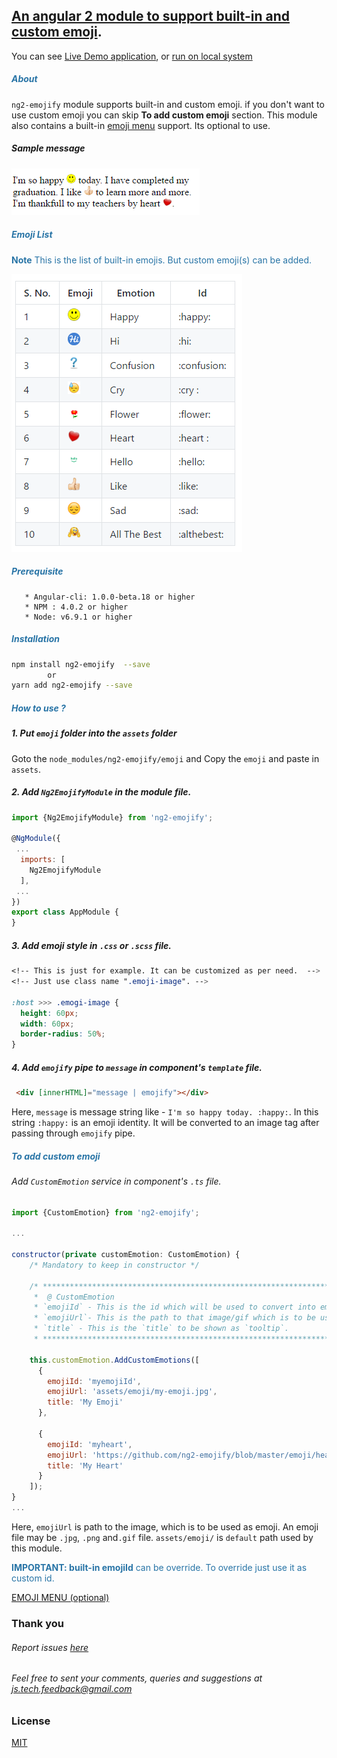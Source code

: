 ## [An angular 2 module to support built-in and custom emoji]().

You can see [Live Demo application](https://ng2-emojify-example.firebaseapp.com), or [run on local system](https://github.com/sauravgaursmith/ng2-emojify-example/blob/master/README.md)


##### <b style="color: #2874A6;">About</b>
`ng2-emojify` module supports built-in and custom emoji. if you don't want to use custom emoji you can skip <b>To add custom emoji</b> section. This module also contains a built-in [emoji menu](MENU.md) support. Its optional to use. 

##### Sample message 

![alt snapshot](message.png)

##### <b style="color: #2874A6;">Emoji List</b>

<p style="color: #2874A6;"><b>Note</b> This is the list of built-in emojis. But custom emoji(s) can be added.</p>

![alt snapshot](emoji-table.png)

##### <b style="color: #2874A6;">Prerequisite</b> 
       * Angular-cli: 1.0.0-beta.18 or higher
       * NPM : 4.0.2 or higher
       * Node: v6.9.1 or higher

##### <b style="color: #2874A6;">Installation</b>
```sh
npm install ng2-emojify  --save
        or
yarn add ng2-emojify --save
```

##### <b style="color: #2874A6;">How to use ?</b>

##### 1. Put `emoji` folder into the `assets` folder
Goto the `node_modules/ng2-emojify/emoji` and Copy the `emoji` and paste in `assets`.

##### 2. Add `Ng2EmojifyModule` in the module file.

```js
import {Ng2EmojifyModule} from 'ng2-emojify';

@NgModule({
 ...
  imports: [
    Ng2EmojifyModule
  ],
 ...
})
export class AppModule {
}

```

##### 3. Add emoji style in `.css` or `.scss` file.
```css
<!-- This is just for example. It can be customized as per need.  -->
<!-- Just use class name ".emoji-image". -->

:host >>> .emogi-image {
  height: 60px;
  width: 60px;
  border-radius: 50%;
}

```


##### 4. Add `emojify` pipe to `message` in component's `template` file.

```html
 <div [innerHTML]="message | emojify"></div>
```
 
 Here, `message` is message string like - `I'm so happy today. :happy:`. In this string `:happy:`
 is an emoji identity. It will be converted to an image tag after passing through `emojify` pipe.


 
##### <b style="color: #2874A6;">To add custom emoji</b>
###### Add `CustomEmotion` service in component's `.ts` file. 

```js
import {CustomEmotion} from 'ng2-emojify';

...

constructor(private customEmotion: CustomEmotion) {
    /* Mandatory to keep in constructor */
    
    /* ***************************************************************************
     *  @ CustomEmotion
     * `emojiId` - This is the id which will be used to convert into emoji.
     * `emojiUrl`- This is the path to that image/gif which is to be used as emoji.
     * `title` - This is the `title` to be shown as `tooltip`.
     * ************************************************************************* */
     
    this.customEmotion.AddCustomEmotions([
      {
        emojiId: 'myemojiId',
        emojiUrl: 'assets/emoji/my-emoji.jpg',
        title: 'My Emoji'
      },

      {
        emojiId: 'myheart',
        emojiUrl: 'https://github.com/ng2-emojify/blob/master/emoji/heart.jpg',
        title: 'My Heart'
      }
    ]);
}
...
```
Here, `emojiUrl` is path to the image, which is to be used as emoji. An emoji file may be `.jpg`, `.png` and`.gif` file. `assets/emoji/` is `default` path used by this module.

<p style="color: #2874A6;"><b >IMPORTANT:  built-in emojiId</b> can be override. To override just use it as custom id. </p>

[EMOJI MENU (optional)](MENU.md)

### Thank you 

###### Report issues [here](https://github.com/sauravgaursmith/ng2-emojify/issues)
###### Feel free to sent your comments, queries and suggestions at [js.tech.feedback@gmail.com](mailto:js.tech.feedback@gmail.com)

### License

[MIT](LICENSE)
